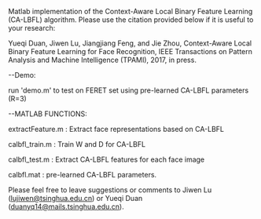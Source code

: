 Matlab implementation of the Context-Aware Local Binary Feature Learning (CA-LBFL) algorithm.
Please use the citation provided below if it is useful to your research:

Yueqi Duan, Jiwen Lu, Jiangjiang Feng, and Jie Zhou, Context-Aware Local Binary Feature Learning for Face Recognition, IEEE Transactions on Pattern Analysis and Machine Intelligence (TPAMI), 2017, in press.


--Demo:

run 'demo.m' to test on FERET set using pre-learned CA-LBFL parameters (R=3)

--MATLAB FUNCTIONS:

extractFeature.m :  Extract face representations based on CA-LBFL

calbfl_train.m : Train W and D for CA-LBFL

calbfl_test.m : Extract CA-LBFL features for each face image

calbfl.mat : pre-learned CA-LBFL parameters.

Please feel free to leave suggestions or comments to Jiwen Lu (lujiwen@tsinghua.edu.cn) or Yueqi Duan (duanyq14@mails.tsinghua.edu.cn).
